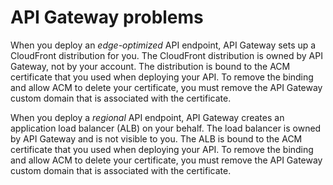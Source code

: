 # API Gateway problems<a name="troubleshoot-apigateway"></a>

When you deploy an *edge\-optimized* API endpoint, API Gateway sets up a CloudFront distribution for you\. The CloudFront distribution is owned by API Gateway, not by your account\. The distribution is bound to the ACM certificate that you used when deploying your API\. To remove the binding and allow ACM to delete your certificate, you must remove the API Gateway custom domain that is associated with the certificate\. 

When you deploy a *regional* API endpoint, API Gateway creates an application load balancer \(ALB\) on your behalf\. The load balancer is owned by API Gateway and is not visible to you\. The ALB is bound to the ACM certificate that you used when deploying your API\. To remove the binding and allow ACM to delete your certificate, you must remove the API Gateway custom domain that is associated with the certificate\. 